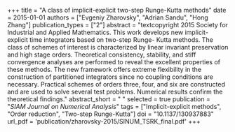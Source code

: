 +++
title = "A class of implicit-explicit two-step Runge-Kutta methods"
date = 2015-01-01
authors = ["Evgeniy Zharovsky", "Adrian Sandu", "Hong Zhang"]
publication_types = ["2"]
abstract = "textcopyright 2015 Society for Industrial and Applied Mathematics. This work develops new implicit-explicit time integrators based on two-step Runge- Kutta methods. The class of schemes of interest is characterized by linear invariant preservation and high stage orders. Theoretical consistency, stability, and stiff convergence analyses are performed to reveal the excellent properties of these methods. The new framework offers extreme flexibility in the construction of partitioned integrators since no coupling conditions are necessary. Practical schemes of orders three, four, and six are constructed and are used to solve several test problems. Numerical results confirm the theoretical findings."
abstract_short = " "
selected = true
publication = "*SIAM Journal on Numerical Analysis*"
tags = ["Implicit-explicit methods", "Order reduction", "Two-step Runge-Kutta"]
doi = "10.1137/130937883"
url_pdf = 'publication/zharovsky-2015/SINUM_TSRK_final.pdf'
+++


